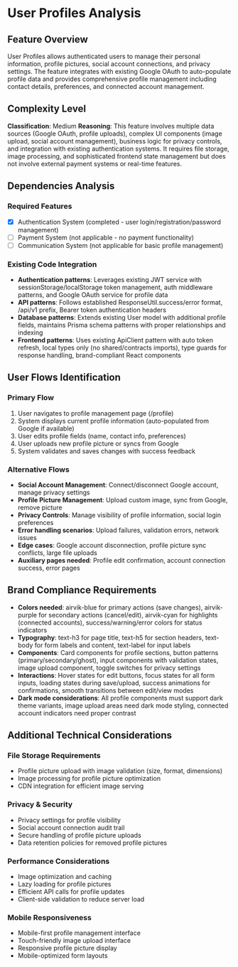 # User Profiles Analysis

## Feature Overview
User Profiles allows authenticated users to manage their personal information, profile pictures, social account connections, and privacy settings. The feature integrates with existing Google OAuth to auto-populate profile data and provides comprehensive profile management including contact details, preferences, and connected account management.

## Complexity Level
**Classification**: Medium
**Reasoning**: This feature involves multiple data sources (Google OAuth, profile uploads), complex UI components (image upload, social account management), business logic for privacy controls, and integration with existing authentication systems. It requires file storage, image processing, and sophisticated frontend state management but does not involve external payment systems or real-time features.

## Dependencies Analysis
### Required Features
- [x] Authentication System (completed - user login/registration/password management)
- [ ] Payment System (not applicable - no payment functionality)
- [ ] Communication System (not applicable for basic profile management)

### Existing Code Integration
- **Authentication patterns**: Leverages existing JWT service with sessionStorage/localStorage token management, auth middleware patterns, and Google OAuth service for profile data
- **API patterns**: Follows established ResponseUtil.success/error format, /api/v1 prefix, Bearer token authentication headers
- **Database patterns**: Extends existing User model with additional profile fields, maintains Prisma schema patterns with proper relationships and indexing
- **Frontend patterns**: Uses existing ApiClient pattern with auto token refresh, local types only (no shared/contracts imports), type guards for response handling, brand-compliant React components

## User Flows Identification
### Primary Flow
1. User navigates to profile management page (/profile)
2. System displays current profile information (auto-populated from Google if available)
3. User edits profile fields (name, contact info, preferences)
4. User uploads new profile picture or syncs from Google
5. System validates and saves changes with success feedback

### Alternative Flows
- **Social Account Management**: Connect/disconnect Google account, manage privacy settings
- **Profile Picture Management**: Upload custom image, sync from Google, remove picture
- **Privacy Controls**: Manage visibility of profile information, social login preferences
- **Error handling scenarios**: Upload failures, validation errors, network issues
- **Edge cases**: Google account disconnection, profile picture sync conflicts, large file uploads
- **Auxiliary pages needed**: Profile edit confirmation, account connection success, error pages

## Brand Compliance Requirements
- **Colors needed**: airvik-blue for primary actions (save changes), airvik-purple for secondary actions (cancel/edit), airvik-cyan for highlights (connected accounts), success/warning/error colors for status indicators
- **Typography**: text-h3 for page title, text-h5 for section headers, text-body for form labels and content, text-label for input labels
- **Components**: Card components for profile sections, button patterns (primary/secondary/ghost), input components with validation states, image upload component, toggle switches for privacy settings
- **Interactions**: Hover states for edit buttons, focus states for all form inputs, loading states during save/upload, success animations for confirmations, smooth transitions between edit/view modes
- **Dark mode considerations**: All profile components must support dark theme variants, image upload areas need dark mode styling, connected account indicators need proper contrast

## Additional Technical Considerations
### File Storage Requirements
- Profile picture upload with image validation (size, format, dimensions)
- Image processing for profile picture optimization
- CDN integration for efficient image serving

### Privacy & Security
- Privacy settings for profile visibility
- Social account connection audit trail
- Secure handling of profile picture uploads
- Data retention policies for removed profile pictures

### Performance Considerations
- Image optimization and caching
- Lazy loading for profile pictures
- Efficient API calls for profile updates
- Client-side validation to reduce server load

### Mobile Responsiveness
- Mobile-first profile management interface
- Touch-friendly image upload interface
- Responsive profile picture display
- Mobile-optimized form layouts
